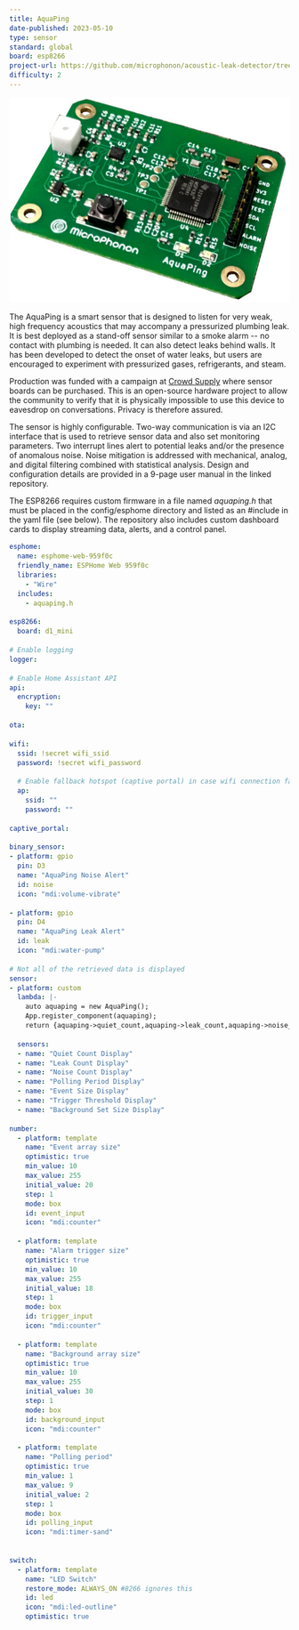 ```yaml
---
title: AquaPing
date-published: 2023-05-10
type: sensor
standard: global
board: esp8266
project-url: https://github.com/microphonon/acoustic-leak-detector/tree/main/Home_Assistant
difficulty: 2
---
```


![alt text](aquaping7.jpeg "AquaPing acoustic leak detector")

The AquaPing is a smart sensor that is designed to listen for very weak, high frequency acoustics that may accompany a pressurized plumbing leak.  It is best deployed as a stand-off sensor similar to a smoke alarm -- no contact with plumbing is needed. It can also detect leaks behind walls. It has been developed to detect the onset of water leaks, but users are encouraged to experiment with pressurized gases, refrigerants, and steam.

Production was funded with a campaign at [Crowd Supply](https://www.crowdsupply.com/microphonon/aquaping) where sensor boards can be purchased. This is an open-source hardware project to allow the community to verify that it is physically impossible to use this device to eavesdrop on conversations. Privacy is therefore assured.

The sensor is highly configurable. Two-way communication is via an I2C interface that is used to retrieve sensor data and also set monitoring parameters. Two interrupt lines alert to potential leaks and/or the presence of anomalous noise. Noise mitigation is addressed with mechanical, analog, and digital filtering combined with statistical analysis. Design and configuration details are provided in a 9-page user manual in the linked repository.

The ESP8266 requires custom firmware in a file named *aquaping.h* that must be placed in the config/esphome directory and listed as an #include in the yaml file (see below). The repository also includes custom dashboard cards to display streaming data, alerts, and a control panel. 

``` yaml
esphome:
  name: esphome-web-959f0c
  friendly_name: ESPHome Web 959f0c
  libraries:
    - "Wire"
  includes:
    - aquaping.h

esp8266:
  board: d1_mini

# Enable logging
logger:

# Enable Home Assistant API
api:
  encryption:
    key: ""

ota:

wifi:
  ssid: !secret wifi_ssid
  password: !secret wifi_password

  # Enable fallback hotspot (captive portal) in case wifi connection fails
  ap:
    ssid: ""
    password: ""

captive_portal:

binary_sensor:
- platform: gpio
  pin: D3
  name: "AquaPing Noise Alert"
  id: noise
  icon: "mdi:volume-vibrate"
 
- platform: gpio
  pin: D4
  name: "AquaPing Leak Alert"
  id: leak
  icon: "mdi:water-pump"
  
# Not all of the retrieved data is displayed
sensor:
- platform: custom
  lambda: |-
    auto aquaping = new AquaPing();
    App.register_component(aquaping);
    return {aquaping->quiet_count,aquaping->leak_count,aquaping->noise_count,aquaping->polling_period,aquaping->event_array_size,aquaping->trigger_threshold,aquaping->background_array_size};

  sensors:
  - name: "Quiet Count Display" 
  - name: "Leak Count Display"
  - name: "Noise Count Display"
  - name: "Polling Period Display"  
  - name: "Event Size Display" 
  - name: "Trigger Threshold Display" 
  - name: "Background Set Size Display" 

number:
  - platform: template
    name: "Event array size"
    optimistic: true
    min_value: 10
    max_value: 255
    initial_value: 20
    step: 1
    mode: box
    id: event_input
    icon: "mdi:counter"

  - platform: template
    name: "Alarm trigger size"
    optimistic: true
    min_value: 10
    max_value: 255
    initial_value: 18
    step: 1
    mode: box
    id: trigger_input
    icon: "mdi:counter"

  - platform: template
    name: "Background array size"
    optimistic: true
    min_value: 10
    max_value: 255
    initial_value: 30
    step: 1
    mode: box
    id: background_input
    icon: "mdi:counter"

  - platform: template
    name: "Polling period"
    optimistic: true
    min_value: 1
    max_value: 9
    initial_value: 2
    step: 1
    mode: box
    id: polling_input
    icon: "mdi:timer-sand"
  
    
switch:
  - platform: template
    name: "LED Switch"
    restore_mode: ALWAYS_ON #8266 ignores this
    id: led
    icon: "mdi:led-outline"
    optimistic: true
``` 



